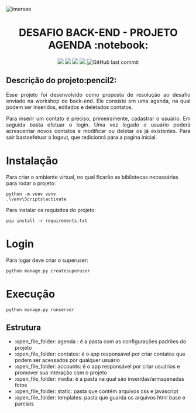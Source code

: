 ![imersao](https://user-images.githubusercontent.com/102190998/190873920-672f9dfe-86fb-4af3-ae4b-2da50c735dcd.jpeg)
<h1 align="center">DESAFIO BACK-END - PROJETO AGENDA :notebook:</h1>

<p align="center">
  <img src="https://img.shields.io/badge/Django-092E20?style=for-the-badge&logo=django&logoColor=green"/>
  <img src="https://img.shields.io/badge/Python-FFD43B?style=for-the-badge&logo=python&logoColor=blue"/>
  <img src="https://img.shields.io/badge/github-%23121011.svg?style=for-the-badge&logo=github&logoColor=white"/>
  <img src="https://img.shields.io/badge/SQLite-07405E?style=for-the-badge&logo=sqlite&logoColor=white"/>
  <img alt="GitHub last commit" src="https://img.shields.io/github/last-commit/luizpantaleao/teste?color=GREEN&style=flat-square">
</p>


<h2>Descrição do projeto:pencil2:</h2>
<p align="justify">Esse projeto foi desenvolvido como proposta de resolução ao desafio enviado na workshop de back-end. Ele consiste em uma agenda,
na qual podem ser inseridos, editados e deletados contatos.</p>
<p align="justify">Para inserir um contato é preciso, primeiramente, cadastrar o usuário. Em seguida basta efetuar o login. Uma vez logado o usuário poderá acrescentar novos contatos e modificar ou deletar os já existentes. 
Para sair bastaefetuar o logout, que redicionrá para a pagina inicial.</p>


# Instalação
Para criar o ambiente virtual, no qual ficarão as bibliotecas necessárias para rodar o projeto:
```
python -m venv venv
.\venv\Scripts\activate 
``` 

Para instalar os requisitos do projeto:
```
pip install -r requirements.txt
```

# Login 
Para logar deve criar o superuser:
```
python manage.py createsuperuser
```

# Execução 
```
python manage.py runserver
```

<h2>Estrutura</h2>
<ul>
  <li>:open_file_folder: agenda : é a pasta com as configurações padrões do projeto</li>
	<li>:open_file_folder: contatos: é o app responsável por criar contatos que podem ser acessados por qualquer usuário</li>
	<li>:open_file_folder: accounts: é o app responsável por criar usuários e promover sua interação com o projeto</li>
	<li>:open_file_folder: media: é a pasta na qual são inseridas/armazenadas fotos</li>  
	<li>:open_file_folder: static: pasta que contém arquivos css e javascript</li>
	<li>:open_file_folder: templates: pasta que guarda os arquivos html base e parciais</li>
</ul>